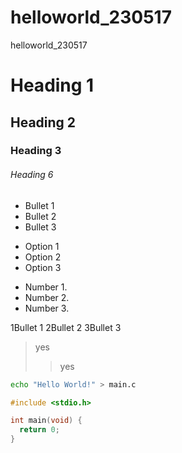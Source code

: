 # helloworld_230517
helloworld_230517

# Heading 1
## Heading 2
### Heading 3
###### Heading 6

- Bullet 1
- Bullet 2
- Bullet 3

+ Option 1
+ Option 2
+ Option 3

* Number 1.
* Number 2.
* Number 3.

1Bullet 1
2Bullet 2
3Bullet 3

> yes
>> yes
```bash
echo "Hello World!" > main.c
```

```c
#include <stdio.h>

int main(void) {
  return 0;
}
```

